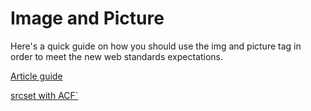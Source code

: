 # Image and Picture

Here's a quick guide on how you should use the img and picture tag in order to meet the new web standards expectations.

[Article guide](http://codeanddecode.net/web-performance/picture-tags-vs-img-tags-their-uses-and-misuses/)

[srcset with ACF`](https://gist.github.com/verticalgrain/384f5c53d1763a20cec45215b7e6999e)
